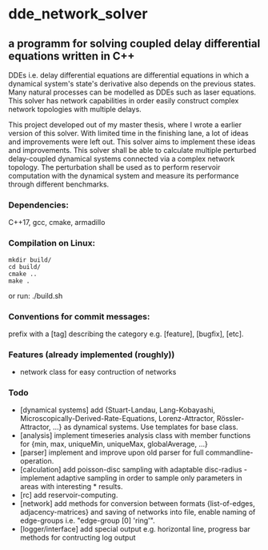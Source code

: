 # dde_network_solver 
## a programm for solving coupled delay differential equations written in C++

DDEs i.e. delay differential equations are differential equations in which a dynamical system's state's derivative also depends on the previous states. Many natural processes can be modelled as DDEs such as laser equations. This solver has network capabilities in order easily construct complex network topologies with multiple delays.

This project developed out of my master thesis, where I wrote a earlier version of this solver. With limited time in the finishing lane, a lot of ideas and improvements were left out. This solver aims to implement these ideas and improvements. This solver shall be able to calculate multiple perturbed delay-coupled dynamical systems connected via a complex network topology. The perturbation shall be used as to perform reservoir computation with the dynamical system and measure its performance through different benchmarks.

### Dependencies:
C++17, gcc, cmake, armadillo

### Compilation on Linux:
    mkdir build/
    cd build/
    cmake ..
    make .
or run:
    ./build.sh

### Conventions for commit messages:
prefix with a [tag] describing the category e.g. [feature], [bugfix], [etc].

### Features (already implemented (roughly))
* network class for easy contruction of networks

### Todo

* [dynamical systems] add {Stuart-Landau, Lang-Kobayashi, Microscopically-Derived-Rate-Equations, Lorenz-Attractor, Rössler-Attractor, ...} as dynamical systems. Use templates for base class.
* [analysis] implement timeseries analysis class with member functions for {min, max, uniqueMin, uniqueMax, globalAverage, ...}
* [parser] implement and improve upon old parser for full commandline-operation.
* [calculation] add poisson-disc sampling with adaptable disc-radius - implement adaptive sampling in order to sample only parameters in areas with interesting * results. 
* [rc] add reservoir-computing.
* [network] add methods for conversion between formats {list-of-edges, adjacency-matrices} and saving of networks into file, enable naming of edge-groups i.e. "edge-group [0] 'ring'".
* [logger/interface] add special output e.g. horizontal line, progress bar methods for contructing log output